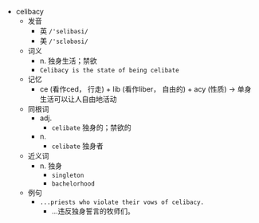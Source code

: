 - celibacy
  - 发音
    - 英 `/'selibəsi/`
    - 美 `/'sɛləbəsi/`
  - 词义
    - n. 独身生活；禁欲
    - `Celibacy is the state of being celibate`
  - 记忆
    - ce (看作ced， 行走) + lib (看作liber， 自由的) + acy (性质) → 单身生活可以让人自由地活动
  - 同根词
    - adj.
      - `celibate` 独身的；禁欲的
    - n.
      - `celibate` 独身者
  - 近义词
    - n. 独身
      - `singleton`
      - `bachelorhood`
  - 例句
    - `...priests who violate their vows of celibacy.`
      - …违反独身誓言的牧师们。

